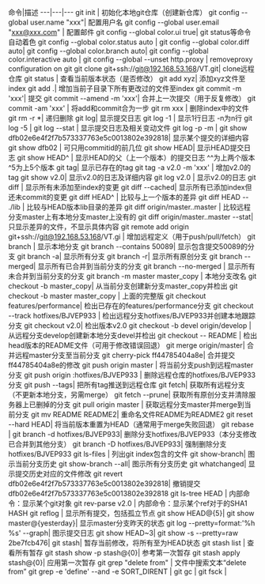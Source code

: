 命令|描述
---|---|---
git init |  初始化本地git仓库（创建新仓库）
git config --global user.name "xxx"|  配置用户名
git config --global user.email "xxx@xxx.com" |  配置邮件
git config --global color.ui true|  git status等命令自动着色
git config --global color.status auto					 | 
git config --global color.diff auto| 
git config --global color.branch auto| 
git config --global color.interactive auto | 
git config --global --unset http.proxy |  removeproxy configuration on git
git clone git+ssh://git@192.168.53.168/VT.git|  clone远程仓库
git status |  查看当前版本状态（是否修改）
git add xyz|  添加xyz文件至index
git add .|  增加当前子目录下所有更改过的文件至index
git commit -m 'xxx'|  提交
git commit --amend -m 'xxx'|  合并上一次提交（用于反复修改）
git commit -am 'xxx' |  将add和commit合为一步
git rm xxx |  删除index中的文件
git rm -r *|  递归删除
git log|  显示提交日志
git log -1 |  显示1行日志 -n为n行
git log -5												 | 
git log --stat |  显示提交日志及相关变动文件
git log -p -m											 | 
git show dfb02e6e4f2f7b573337763e5c0013802e392818|  显示某个提交的详细内容
git show dfb02 |  可只用commitid的前几位
git show HEAD|  显示HEAD提交日志
git show HEAD^ |  显示HEAD的父（上一个版本）的提交日志 ^^为上两个版本 ^5为上5个版本
git tag|  显示已存在的tag
git tag -a v2.0 -m 'xxx' |  增加v2.0的tag
git show v2.0|  显示v2.0的日志及详细内容
git log v2.0 |  显示v2.0的日志
git diff |  显示所有未添加至index的变更
git diff --cached|  显示所有已添加index但还未commit的变更
git diff HEAD^ |  比较与上一个版本的差异
git diff HEAD -- ./lib |  比较与HEAD版本lib目录的差异
git diff origin/master..master |  比较远程分支master上有本地分支master上没有的
git diff origin/master..master --stat|  只显示差异的文件，不显示具体内容
git remote add origin git+ssh://git@192.168.53.168/VT.gi |  增加远程定义（用于push/pull/fetch）
git branch |  显示本地分支
git branch --contains 50089|  显示包含提交50089的分支
git branch -a|  显示所有分支
git branch -r|  显示所有原创分支
git branch --merged|  显示所有已合并到当前分支的分支
git branch --no-merged |  显示所有未合并到当前分支的分支
git branch -m master master_copy |  本地分支改名
git checkout -b master_copy|  从当前分支创建新分支master_copy并检出
git checkout -b master master_copy |  上面的完整版
git checkout features/performance|  检出已存在的features/performance分支
git checkout --track hotfixes/BJVEP933 |  检出远程分支hotfixes/BJVEP933并创建本地跟踪分支
git checkout v2.0|  检出版本v2.0
git checkout -b devel origin/develop |  从远程分支develop创建新本地分支devel并检出
git checkout -- README |  检出head版本的README文件（可用于修改错误回退）
git merge origin/master|  合并远程master分支至当前分支
git cherry-pick ff44785404a8e|  合并提交ff44785404a8e的修改
git push origin master |  将当前分支push到远程master分支
git push origin :hotfixes/BJVEP933 |  删除远程仓库的hotfixes/BJVEP933分支
git push --tags|  把所有tag推送到远程仓库
git fetch|  获取所有远程分支（不更新本地分支，另需merge）
git fetch --prune|  获取所有原创分支并清除服务器上已删掉的分支
git pull origin master |  获取远程分支master并merge到当前分支
git mv README README2|  重命名文件README为README2
git reset --hard HEAD|  将当前版本重置为HEAD（通常用于merge失败回退）
git rebase | 
git branch -d hotfixes/BJVEP933|  删除分支hotfixes/BJVEP933（本分支修改已合并到其他分支）
git branch -D hotfixes/BJVEP933|  强制删除分支hotfixes/BJVEP933
git ls-files |  列出git index包含的文件
git show-branch|  图示当前分支历史
git show-branch --all|  图示所有分支历史
git whatchanged|  显示提交历史对应的文件修改
git revert dfb02e6e4f2f7b573337763e5c0013802e392818|  撤销提交dfb02e6e4f2f7b573337763e5c0013802e392818
git ls-tree HEAD |  内部命令：显示某个git对象
git rev-parse v2.0 |  内部命令：显示某个ref对于的SHA1 HASH
git reflog |  显示所有提交，包括孤立节点
git show HEAD@{5}| 
git show master@{yesterday}|  显示master分支昨天的状态
git log --pretty=format:'%h %s' --graph|  图示提交日志
git show HEAD~3| 
git show -s --pretty=raw 2be7fcb476| 
git stash|  暂存当前修改，将所有至为HEAD状态
git stash list |  查看所有暂存
git stash show -p stash@{0}|  参考第一次暂存
git stash apply stash@{0}|  应用第一次暂存
git grep "delete from" |  文件中搜索文本“delete from”
git grep -e 'define' --and -e SORT_DIRENT | 
git gc | 
git fsck | 